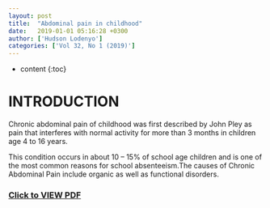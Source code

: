 ```yaml
---
layout: post
title:  "Abdominal pain in childhood"
date:   2019-01-01 05:16:28 +0300
author: ['Hudson Lodenyo']
categories: ['Vol 32, No 1 (2019)']
---
```


* content
{:toc}

# INTRODUCTION


Chronic abdominal pain of childhood was first described by John Pley as pain that interferes with normal activity for more than 3 months in children age 4 to 16 years.
		
This condition occurs in about 10 – 15% of school age children and is one of the most common reasons for school absenteeism.The causes of Chronic Abdominal Pain include organic as well as functional disorders.


### [Click to VIEW PDF]({{site.url}}/assets/Abdominal-pain-in-childhood.pdf)